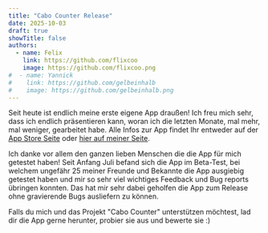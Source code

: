 ```yaml
---
title: "Cabo Counter Release"
date: 2025-10-03
draft: true
showTitle: false
authors:
  - name: Felix
    link: https://github.com/flixcoo
    image: https://github.com/flixcoo.png
#  - name: Yannick
#    link: https://github.com/gelbeinhalb
#    image: https://github.com/gelbeinhalb.png
---
```


Seit heute ist endlich meine erste eigene App draußen! Ich freu mich sehr, dass ich endlich präsentieren kann, woran ich
die letzten Monate, mal mehr, mal weniger, gearbeitet habe. Alle Infos zur App findet Ihr entweder auf
der [App Store Seite](https://apps.apple.com) oder [hier auf meiner Seite](/projects/cabo-counter).

Ich danke vor allem den ganzen lieben Menschen die die App für mich getestet haben! Seit Anfang Juli befand sich die App
im Beta-Test, bei welchem ungefähr 25 meiner Freunde und Bekannte die App ausgiebig getestet haben und mir so sehr viel
wichtiges Feedback und Bug reports übringen konnten. Das hat mir sehr dabei geholfen die App zum Release ohne
gravierende Bugs ausliefern zu können.

Falls du mich und das Projekt "Cabo Counter" unterstützen möchtest, lad dir die App gerne herunter, probier sie aus und
bewerte sie :)